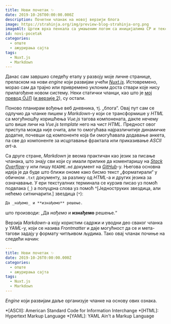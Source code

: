 ```yaml
---
title: Нови почетак ✨
date: 2019-10-26T00:00:00.000Z
description: Почетни чланак на новој верзији блога
image: https://strahinja.org/img/preview-blog-strahinja-org.png
imageAlt: Цртеж врха пенкала са умањеним логом са иницијалима СР и текстом //strahinja.org
id: novi-pocetak
categories:
  - опште
  - ажурирања сајта
tags:
  - Nuxt.js
  - Markdown
---
```


Данас сам завршио следећу етапу у развоју моје личне странице, преласком на нови
_engine_ који развијам учећи [_Nuxt.js_][nuxtjs]. Истовремено, морао сам да
трајно или привремено уклоним доста ствари које нису прилагођене новом систему.
Неки статички чланци, као што је [мој превод ОЈЛ][gpl3] ([и верзије 2][gpl2]),
су остали.

Поново планирам вођење веб дневника, тј. „блога“. Овај пут сам се одлучио да
чланке пишем у _Markdown_-у који се трансформише у _HTML_ са могућношћу
коришћења _Vue.js_ тагова компонената, дакле нечему што више личи на _Vue.js_
_template_ него на чист _HTML_. Предност овог приступа можда није очита, али то
омогућава најразличитије динамичке додатке, почевши од компоненте која би
омогућавала додавање анкета, па све до компоненте за исцртавање фрактала или
приказивање _ASCII art_-а.

Са друге стране, _Markdown_ је веома практичан као језик за писање чланака, што
знају сви који су имали прилике да коментаришу на [_Stack Overflow_][stofl]-у
или пишу `README.md` документ на [_GitHub_][gh]-у. Његова основна идеја је да
буде што ближи ономе како бисмо текст „форматирали“ у обичном `.txt` документу,
за разлику од _HTML_-а и других језика за означавање. У ери текстуалних
терминала се курзив писао уз помоћ подвлака (`_`) а полуцрна слова уз помоћ
^[Jедноструких звездица, али нећемо ситничарити.] звездица (`*`):

```markdown
Да _нађемо_ и **изнађемо** решење.
```

што производи: „Да _нађемо_ и **изнађемо** решење.“

Верзија _Markdown_-а коју користим садржи и уводни део сваког чланка у _YAML_-у,
који се назива _Frontmatter_ и даје могућност да се и мета-тагови задају у
формату читљивом људима. Тако овај чланак почиње на следећи начин:

```yaml
---
title: Нови почетак ✨
date: 2019-10-26T0:00:00.000Z
categories:
  - опште
  - ажурирања сајта
tags:
  - Nuxt.js
  - Markdown
---
```

_Engine_ који развијам даље организује чланке на основу ових ознака.

*[ASCII]: American Standard Code for Information Interchange
*[HTML]: Hypertext Markup Language
*[YAML]: YAML Ain't a Markup Language

[nuxtjs]: https://nuxtjs.org
[gpl3]: https://strahinja.org/tekstovi/softver/ojl-3.0.html
[gpl2]: https://strahinja.org/tekstovi/softver/ojl-2.0.html
[stofl]: https://stackoverflow.com
[gh]: https://github.org

